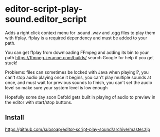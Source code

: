 # editor-script-play-sound.editor_script

Adds a right click context menu for .sound .wav and .ogg files to play them with ffplay. ffplay is a required dependency and must be added to your path.

You can get ffplay from downloading FFmpeg and adding its bin to your path https://ffmpeg.zeranoe.com/builds/ search Google for help if you get stuck!

Problems: files can sometimes be locked with Java when playing!?, you can't stop audio playing once it begins, you can't play multiple sounds at once, and must wait for previous sounds to finish, you can't set the audio level so make sure your system level is low enough

Hopefully some day soon Defold gets built in playing of audio to preview in the editor with start/stop buttons.

## Install

https://github.com/subsoap/editor-script-play-sound/archive/master.zip

